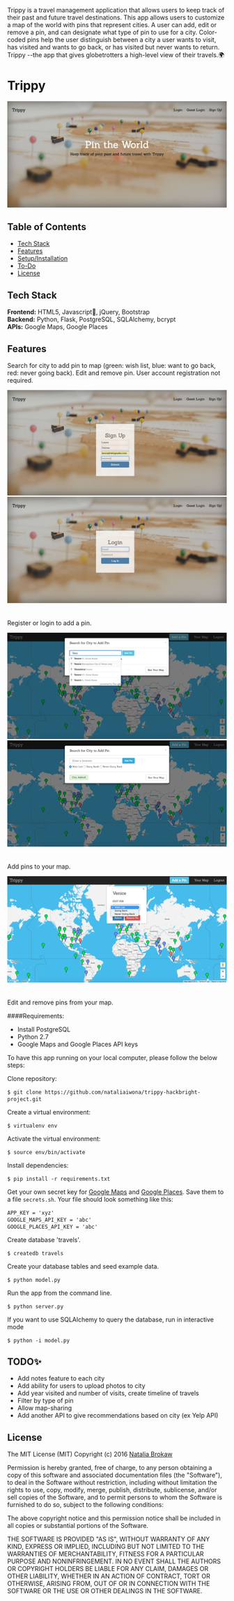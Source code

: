 

Trippy is a travel management application that allows users to keep track of their past and future travel destinations. This app allows users to customize a map of the world with pins that represent cities. A user can add, edit or remove a pin, and can designate what type of pin to use for a city. Color-coded pins help the user distinguish between a city a user wants to visit, has visited and wants to go back, or has visited but never wants to return. Trippy --the app that gives globetrotters a high-level view of their travels.🌍


# Trippy #

![Trippy Landing Page](/static/assets/landing.png)

## Table of Contents

* [Tech Stack](#tech-stack)
* [Features](#features)
* [Setup/Installation](#installation)
* [To-Do](#future)
* [License](#license)

## <a name="tech-stack"></a>Tech Stack

__Frontend:__ HTML5, Javascript💖, jQuery, Bootstrap <br/>
__Backend:__ Python, Flask, PostgreSQL, SQLAlchemy, bcrypt <br/>
__APIs:__ Google Maps, Google Places <br/>

## <a name="features"></a>Features 

Search for city to add pin to map (green: wish list, blue: want to go back, red: never going back). Edit and remove pin. 
User account registration not required.
  
![Logged out](/static/assets/signup.png)
![Login](/static/assets/login.png)
<br/><br/><br/>
Register or login to add a pin.
  
![Add Pin](/static/assets/autocomplete.png)
![City Added](/static/assets/cityadded.png)
<br/><br/><br/>
Add pins to your map.
  
![Edit Pin](/static/assets/editpin.png)
<br/><br/><br/>
Edit and remove pins from your map.


####Requirements:

- Install PostgreSQL
- Python 2.7
- Google Maps and Google Places API keys

To have this app running on your local computer, please follow the below steps:

Clone repository:
```
$ git clone https://github.com/nataliaiwona/trippy-hackbright-project.git
```
Create a virtual environment:
```
$ virtualenv env
```
Activate the virtual environment:
```
$ source env/bin/activate
```
Install dependencies:
```
$ pip install -r requirements.txt
```
Get your own secret key for [Google Maps](https://developers.google.com/maps/documentation/javascript/get-api-key) and [Google Places](https://developers.google.com/places/web-service/get-api-key). Save them to a file `secrets.sh`. Your file should look something like this:
```
APP_KEY = 'xyz'
GOOGLE_MAPS_API_KEY = 'abc'
GOOGLE_PLACES_API_KEY = 'abc'

```
Create database 'travels'.
```
$ createdb travels
```
Create your database tables and seed example data.
```
$ python model.py
```
Run the app from the command line.
```
$ python server.py
```
If you want to use SQLAlchemy to query the database, run in interactive mode
```
$ python -i model.py
```

## <a name="future"></a>TODO✨
* Add notes feature to each city
* Add ability for users to upload photos to city
* Add year visited and number of visits, create timeline of travels
* Filter by type of pin
* Allow map-sharing
* Add another API to give recommendations based on city (ex Yelp API)

## <a name="license"></a>License

The MIT License (MIT)
Copyright (c) 2016 [Natalia Brokaw](https://www.linkedin.com/in/natalia-brokaw)

Permission is hereby granted, free of charge, to any person obtaining a copy of
this software and associated documentation files (the "Software"), to deal in
the Software without restriction, including without limitation the rights to
use, copy, modify, merge, publish, distribute, sublicense, and/or sell copies
of the Software, and to permit persons to whom the Software is furnished to do
so, subject to the following conditions:

The above copyright notice and this permission notice shall be included in all
copies or substantial portions of the Software.

THE SOFTWARE IS PROVIDED "AS IS", WITHOUT WARRANTY OF ANY KIND, EXPRESS OR
IMPLIED, INCLUDING BUT NOT LIMITED TO THE WARRANTIES OF MERCHANTABILITY,
FITNESS FOR A PARTICULAR PURPOSE AND NONINFRINGEMENT. IN NO EVENT SHALL THE
AUTHORS OR COPYRIGHT HOLDERS BE LIABLE FOR ANY CLAIM, DAMAGES OR OTHER
LIABILITY, WHETHER IN AN ACTION OF CONTRACT, TORT OR OTHERWISE, ARISING FROM,
OUT OF OR IN CONNECTION WITH THE SOFTWARE OR THE USE OR OTHER DEALINGS IN THE
SOFTWARE.